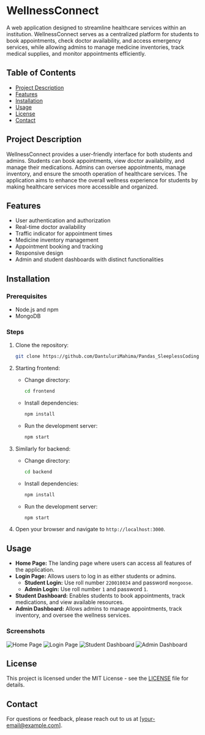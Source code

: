 # WellnessConnect

A web application designed to streamline healthcare services within an institution. WellnessConnect serves as a centralized platform for students to book appointments, check doctor availability, and access emergency services, while allowing admins to manage medicine inventories, track medical supplies, and monitor appointments efficiently.

## Table of Contents
- [Project Description](#project-description)
- [Features](#features)
- [Installation](#installation)
- [Usage](#usage)
- [License](#license)
- [Contact](#contact)

## Project Description
WellnessConnect provides a user-friendly interface for both students and admins. Students can book appointments, view doctor availability, and manage their medications. Admins can oversee appointments, manage inventory, and ensure the smooth operation of healthcare services. The application aims to enhance the overall wellness experience for students by making healthcare services more accessible and organized.

## Features
- User authentication and authorization
- Real-time doctor availability
- Traffic indicator for appointment times
- Medicine inventory management
- Appointment booking and tracking
- Responsive design
- Admin and student dashboards with distinct functionalities

## Installation

### Prerequisites
- Node.js and npm
- MongoDB

### Steps
1. Clone the repository:
    ```bash
    git clone https://github.com/DantuluriMahima/Pandas_SleeplessCodingSaga2.0.git
    ```

2. Starting frontend:

    - Change directory:
        ```bash
        cd frontend
        ```
   
    - Install dependencies:
        ```bash
        npm install
        ```
   
    - Run the development server:
        ```bash
        npm start
        ```

3. Similarly for backend:

    - Change directory:
        ```bash
        cd backend
        ```
   
    - Install dependencies:
        ```bash
        npm install
        ```
   
    - Run the development server:
        ```bash
        npm start
        ```

4. Open your browser and navigate to `http://localhost:3000`.

## Usage
- **Home Page:** The landing page where users can access all features of the application.
- **Login Page:** Allows users to log in as either students or admins.
    - **Student Login:** Use roll number `220010034` and password `mongoose`.
    - **Admin Login:** Use roll number `1` and password `1`.
- **Student Dashboard:** Enables students to book appointments, track medications, and view available resources.
- **Admin Dashboard:** Allows admins to manage appointments, track inventory, and oversee the wellness services.

### Screenshots
![Home Page](/path/to/home.png)
![Login Page](/path/to/login.png)
![Student Dashboard](/path/to/student-dashboard.png)
![Admin Dashboard](/path/to/admin-dashboard.png)

## License
This project is licensed under the MIT License - see the [LICENSE](LICENSE) file for details.

## Contact
For questions or feedback, please reach out to us at [your-email@example.com].
